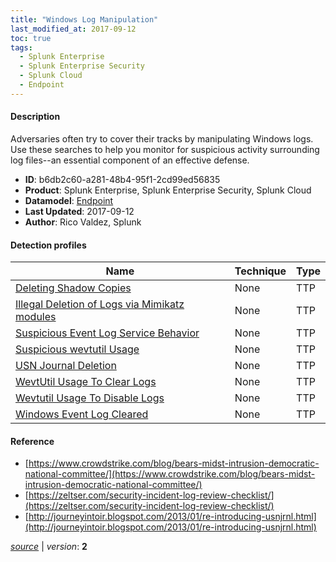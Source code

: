 ```yaml
---
title: "Windows Log Manipulation"
last_modified_at: 2017-09-12
toc: true
tags:
  - Splunk Enterprise
  - Splunk Enterprise Security
  - Splunk Cloud
  - Endpoint
---
```


#### Description

Adversaries often try to cover their tracks by manipulating Windows logs. Use these searches to help you monitor for suspicious activity surrounding log files--an essential component of an effective defense.

- **ID**: b6db2c60-a281-48b4-95f1-2cd99ed56835
- **Product**: Splunk Enterprise, Splunk Enterprise Security, Splunk Cloud
- **Datamodel**: [Endpoint](https://docs.splunk.com/Documentation/CIM/latest/User/Endpoint)
- **Last Updated**: 2017-09-12
- **Author**: Rico Valdez, Splunk

#### Detection profiles

| Name        | Technique   | Type         |
| ----------- | ----------- |--------------|
| [Deleting Shadow Copies](/endpoint/deleting_shadow_copies/) | None | TTP |
| [Illegal Deletion of Logs via Mimikatz modules](/endpoint/illegal_deletion_of_logs_via_mimikatz_modules/) | None | TTP |
| [Suspicious Event Log Service Behavior](/endpoint/suspicious_event_log_service_behavior/) | None | TTP |
| [Suspicious wevtutil Usage](/endpoint/suspicious_wevtutil_usage/) | None | TTP |
| [USN Journal Deletion](/endpoint/usn_journal_deletion/) | None | TTP |
| [WevtUtil Usage To Clear Logs](/endpoint/wevtutil_usage_to_clear_logs/) | None | TTP |
| [Wevtutil Usage To Disable Logs](/endpoint/wevtutil_usage_to_disable_logs/) | None | TTP |
| [Windows Event Log Cleared](/endpoint/windows_event_log_cleared/) | None | TTP |

#### Reference

* [https://www.crowdstrike.com/blog/bears-midst-intrusion-democratic-national-committee/](https://www.crowdstrike.com/blog/bears-midst-intrusion-democratic-national-committee/)
* [https://zeltser.com/security-incident-log-review-checklist/](https://zeltser.com/security-incident-log-review-checklist/)
* [http://journeyintoir.blogspot.com/2013/01/re-introducing-usnjrnl.html](http://journeyintoir.blogspot.com/2013/01/re-introducing-usnjrnl.html)



[*source*](https://github.com/splunk/security_content/tree/develop/stories/windows_log_manipulation.yml) \| *version*: **2**
